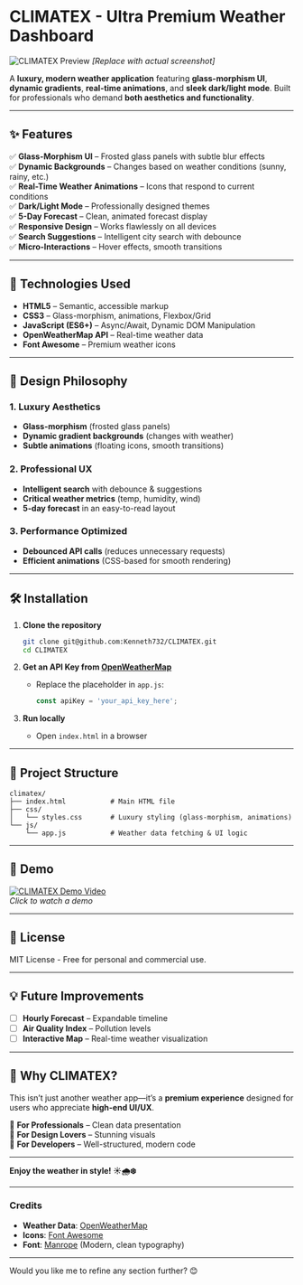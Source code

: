 # **CLIMATEX - Ultra Premium Weather Dashboard**  

![CLIMATEX Preview]("./static/screen.png) *[Replace with actual screenshot]*  

A **luxury, modern weather application** featuring **glass-morphism UI**, **dynamic gradients**, **real-time animations**, and **sleek dark/light mode**. Built for professionals who demand **both aesthetics and functionality**.  

---

## **✨ Features**  

✅ **Glass-Morphism UI** – Frosted glass panels with subtle blur effects  
✅ **Dynamic Backgrounds** – Changes based on weather conditions (sunny, rainy, etc.)  
✅ **Real-Time Weather Animations** – Icons that respond to current conditions  
✅ **Dark/Light Mode** – Professionally designed themes  
✅ **5-Day Forecast** – Clean, animated forecast display  
✅ **Responsive Design** – Works flawlessly on all devices  
✅ **Search Suggestions** – Intelligent city search with debounce  
✅ **Micro-Interactions** – Hover effects, smooth transitions  

---

## **🚀 Technologies Used**  

- **HTML5** – Semantic, accessible markup  
- **CSS3** – Glass-morphism, animations, Flexbox/Grid  
- **JavaScript (ES6+)** – Async/Await, Dynamic DOM Manipulation  
- **OpenWeatherMap API** – Real-time weather data  
- **Font Awesome** – Premium weather icons  

---

## **🎨 Design Philosophy**  

### **1. Luxury Aesthetics**  
- **Glass-morphism** (frosted glass panels)  
- **Dynamic gradient backgrounds** (changes with weather)  
- **Subtle animations** (floating icons, smooth transitions)  

### **2. Professional UX**  
- **Intelligent search** with debounce & suggestions  
- **Critical weather metrics** (temp, humidity, wind)  
- **5-day forecast** in an easy-to-read layout  

### **3. Performance Optimized**  
- **Debounced API calls** (reduces unnecessary requests)  
- **Efficient animations** (CSS-based for smooth rendering)  

---

## **🛠️ Installation**  

1. **Clone the repository**  
   ```bash
   git clone git@github.com:Kenneth732/CLIMATEX.git
   cd CLIMATEX
   ```

2. **Get an API Key from [OpenWeatherMap](https://openweathermap.org/api)**  
   - Replace the placeholder in `app.js`:  
     ```javascript
     const apiKey = 'your_api_key_here';
     ```

3. **Run locally**  
   - Open `index.html` in a browser  

---

## **📂 Project Structure**  

```
climatex/
├── index.html           # Main HTML file
├── css/
│   └── styles.css       # Luxury styling (glass-morphism, animations)
└── js/
    └── app.js           # Weather data fetching & UI logic
```

---

## **🎥 Demo**  

[![CLIMATEX Demo Video](https://i.imgur.com/example-video-thumbnail.jpg)](https://youtu.be/example-link)  
*Click to watch a demo*  

---

## **📝 License**  

MIT License - Free for personal and commercial use.  

---

## **💡 Future Improvements**  

- [ ] **Hourly Forecast** – Expandable timeline  
- [ ] **Air Quality Index** – Pollution levels  
- [ ] **Interactive Map** – Real-time weather visualization  

---

## **🌟 Why CLIMATEX?**  

This isn’t just another weather app—it’s a **premium experience** designed for users who appreciate **high-end UI/UX**.  

🔹 **For Professionals** – Clean data presentation  
🔹 **For Design Lovers** – Stunning visuals  
🔹 **For Developers** – Well-structured, modern code  

---

**Enjoy the weather in style! ☀️🌧️❄️**  

---

### **Credits**  
- **Weather Data**: [OpenWeatherMap](https://openweathermap.org)  
- **Icons**: [Font Awesome](https://fontawesome.com)  
- **Font**: [Manrope](https://fonts.google.com/specimen/Manrope) (Modern, clean typography)  

---

Would you like me to refine any section further? 😊